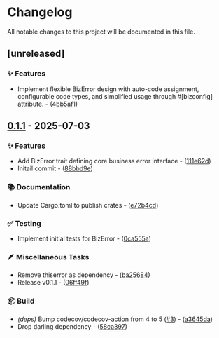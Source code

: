 # Changelog

All notable changes to this project will be documented in this file.

## [unreleased]

### ✨ Features

- Implement flexible BizError design with auto-code assignment, configurable code types, and simplified usage through #[bizconfig] attribute. - ([4bb5af1](https://github.com/vainjoker/bizerror/commit/4bb5af1e4fb03fe354ef85f85c51fc660e1e26cb))

## [0.1.1](https://github.com/vainjoker/bizerror/compare/v0.1.0..v0.1.1) - 2025-07-03

### ✨ Features

- Add BizError trait defining core business error interface - ([111e62d](https://github.com/vainjoker/bizerror/commit/111e62da561cdddbe4f9190c37f6640645e8355f))
- Initail commit - ([88bbd9e](https://github.com/vainjoker/bizerror/commit/88bbd9e4325a89c721a0e80a4ce3abb12e3bcdc7))

### 📚 Documentation

- Update Cargo.toml to publish crates - ([e72b4cd](https://github.com/vainjoker/bizerror/commit/e72b4cd70a4964a0cf62b124be60d7cff1e89598))

### ✅ Testing

- Implement initial tests for BizError - ([0ca555a](https://github.com/vainjoker/bizerror/commit/0ca555a9286dafe7d4b599c2a90c8e0828b34891))

### 🪶 Miscellaneous Tasks

- Remove thiserror as dependency - ([ba25684](https://github.com/vainjoker/bizerror/commit/ba25684274503a6f8f6cf6179ea0fecf7ec6f494))
- Release v0.1.1 - ([06ff49f](https://github.com/vainjoker/bizerror/commit/06ff49f73ed23e6780131bd86c30cf3e80e8a4d2))

### 📦️ Build

- *(deps)* Bump codecov/codecov-action from 4 to 5 ([#3](https://github.com/vainjoker/bizerror/issues/3)) - ([a3645da](https://github.com/vainjoker/bizerror/commit/a3645dae4cfd8a38d281e5694685d5f3eb4ad11e))
- Drop darling dependency - ([58ca397](https://github.com/vainjoker/bizerror/commit/58ca397b8b834456e270970ca0458924bdd71b73))

<!-- generated by git-cliff -->
